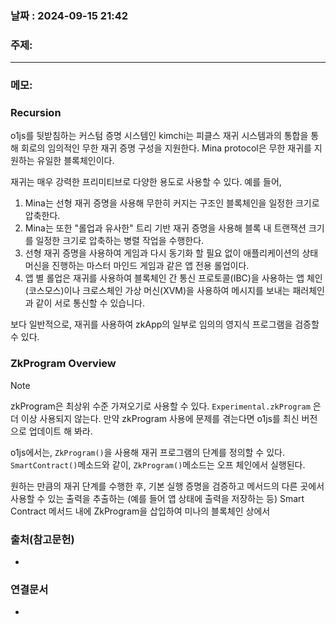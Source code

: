
### 날짜 : 2024-09-15 21:42

### 주제: 

---
### 메모: 
### Recursion
o1js를 뒷받침하는 커스텀 증명 시스템인 kimchi는 피클스 재귀 시스템과의 통합을 통해 회로의 임의적인 무한 재귀 증명 구성을 지원한다.
Mina protocol은 무한 재귀를 지원하는 유일한 블록체인이다.

재귀는 매우 강력한 프리미티브로 다양한 용도로 사용할 수 있다. 
예를 들어,

1. Mina는 선형 재귀 증명을 사용해 무한히 커지는 구조인 블록체인을 일정한 크기로 압축한다.
2. Mina는 또한 "롤업과 유사한" 트리 기반 재귀 증명을 사용해 블록 내 트랜잭션 크기를 일정한 크기로 압축하는 병렬 작업을 수행한다.
3. 선형 재귀 증명을 사용하여 게임과 다시 동기화 할 필요 없이 애플리케이션의 상태 머신을 진행하는 마스터 마인드 게임과 같은 앱 전용 롤업이다.
4. 앱 별 롤업은 재귀를 사용하여 블록체인 간 통신 프로토콜(IBC)을 사용하는 앱 체인(코스모스)이나 크로스체인 가상 머신(XVM)을 사용하여 메시지를 보내는 패러체인과 같이 서로 통신할 수 있습니다.

보다 일반적으로, 재귀를 사용하여 zkApp의 일부로 임의의 영지식 프로그램을 검증할 수 있다.

### ZkProgram Overview

> [!NOTE]
> zkProgram은 최상위 수준 가져오기로 사용할 수 있다. ```Experimental.zkProgram``` 은 더 이상 사용되지 않는다. 만약 zkProgram 사용에 문제를 겪는다면 o1js를 최신 버전으로 업데이트 해 봐라.

o1js에서는, ```ZkProgram()```을 사용해 재귀 프로그램의 단계를 정의할 수 있다. ```SmartContract()```메소드와 같이, ```ZkProgram()```메소드는 오프 체인에서 실행된다.

원하는 만큼의 재귀 단계를 수행한 후, 기본 실행 증명을 검증하고 메서드의 다른 곳에서 사용할 수 있는 출력을 추출하는 (예를 들어 앱 상태에 출력을 저장하는 등) Smart Contract 메서드 내에 ZkProgram을 삽입하여 미나의 블록체인 상에서 

### 출처(참고문헌)
-

### 연결문서
-